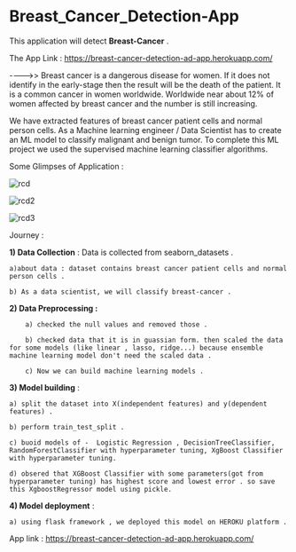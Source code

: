 # Breast_Cancer_Detection-App

This application will detect **Breast-Cancer** .

The App Link :    https://breast-cancer-detection-ad-app.herokuapp.com/

---->> Breast cancer is a dangerous disease for women. If it does not identify in the early-stage then the result will be the death of the patient. It is a common cancer in women worldwide. Worldwide near about 12% of women affected by breast cancer and the number is still increasing.

We have extracted features of breast cancer patient cells and normal person cells. As a Machine learning engineer / Data Scientist has to create an ML model to classify malignant and benign tumor. To complete this ML project we used the supervised machine learning classifier algorithms.

Some Glimpses of Application : 

![rcd](https://user-images.githubusercontent.com/61588604/108604706-8d40e200-73d5-11eb-815f-aa4958f6415b.png)

![rcd2](https://user-images.githubusercontent.com/61588604/108604715-9af66780-73d5-11eb-8765-09607ccf29d1.png)

![rcd3](https://user-images.githubusercontent.com/61588604/108604722-a6e22980-73d5-11eb-8446-257dcb0fb29c.png)


Journey : 

**1) Data Collection** :  Data is collected from seaborn_datasets .

    a)about data : dataset contains breast cancer patient cells and normal person cells . 
    
    b) As a data scientist, we will classify breast-cancer .
    
    
**2) Data Preprocessing :** 
        
        a) checked the null values and removed those . 
                
        b) checked data that it is in guassian form. then scaled the data for some models (like linear , lasso, ridge...) because ensemble machine learning model don't need the scaled data .
        
        c) Now we can build machine learning models .
        
        

    
**3) Model building** : 

    a) split the dataset into X(independent features) and y(dependent features) .
    
    b) perform train_test_split .
    
    c) buoid models of -  Logistic Regression , DecisionTreeClassifier, RandomForestClassifier with hyperparameter tuning, XgBoost Classifier with hyperparameter tuning. 
    
    d) obsered that XGBoost Classifier with some parameters(got from hyperparameter tuning) has highest score and lowest error . so save this XgboostRegressor model using pickle.

**4) Model deployment** : 

    a) using flask framework , we deployed this model on HEROKU platform .
    
App link :   https://breast-cancer-detection-ad-app.herokuapp.com/
    
    


